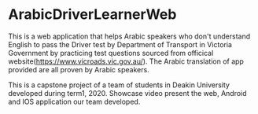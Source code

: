 # ArabicDriverLearnerWeb
This is a web application that helps Arabic speakers who don't understand English to pass the Driver test by Department of Transport in Victoria Government by practicing test questions sourced from officical website(https://www.vicroads.vic.gov.au/). The Arabic translation of app provided are all proven by Arabic speakers. 

This is a capstone project of a team of students in Deakin University developed during term1, 2020.
Showcase video present the web, Android and IOS application our team developed.
